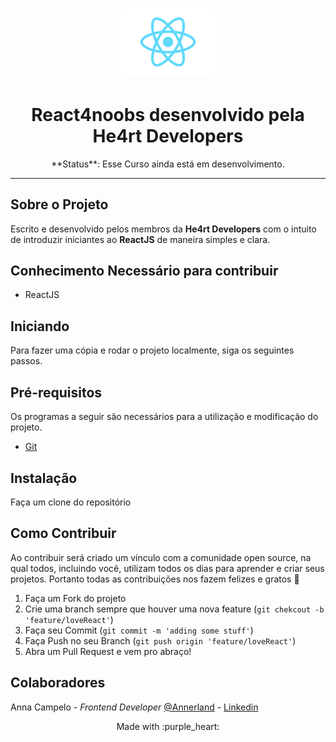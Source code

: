 <h1 align="center">
  <img src="/assets/logo.png" alt="" width="30%">
</h1>
<h1 align="center">
  React4noobs desenvolvido pela He4rt Developers
</h1>

<p align="center">
**Status**: Esse Curso ainda está em desenvolvimento.</p>

---

## Sobre o Projeto

Escrito e desenvolvido pelos membros da **He4rt Developers** com o intuito de introduzir iniciantes ao **ReactJS** de maneira simples e clara.


## Conhecimento Necessário para contribuir

- ReactJS

## Iniciando

Para fazer uma cópia e rodar o projeto localmente, siga os seguintes passos.

## Pré-requisitos

Os programas a seguir são necessários para a utilização e modificação do projeto.

- [Git](https://git-scm.com/)

## Instalação

Faça um clone do repositório


## Como Contribuir

Ao contribuir será criado um vínculo com a comunidade open source, na qual todos, incluindo você, utilizam todos os dias para aprender e criar seus projetos. Portanto todas as contribuições nos fazem felizes e gratos :purple_heart:

1. Faça um Fork do projeto
2. Crie uma branch sempre que houver uma nova feature (```git chekcout -b 'feature/loveReact'```)
3. Faça seu Commit (```git commit -m 'adding some stuff'```)
4. Faça Push no seu Branch (```git push origin 'feature/loveReact'```)
5. Abra um Pull Request e vem pro abraço!


## Colaboradores

Anna Campelo - *Frontend Developer* [@Annerland](https://twitter.com/Annerland) - [Linkedin](https://www.linkedin.com/in/anna-campelo-559606152/)

<p align="center">Made with :purple_heart:</p>